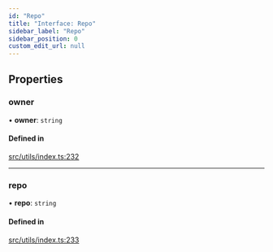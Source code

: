 ```yaml
---
id: "Repo"
title: "Interface: Repo"
sidebar_label: "Repo"
sidebar_position: 0
custom_edit_url: null
---
```


## Properties

### owner

• **owner**: `string`

#### Defined in

[src/utils/index.ts:232](https://github.com/Resnovas/smartcloud/blob/b91f5b4/src/utils/index.ts#L232)

___

### repo

• **repo**: `string`

#### Defined in

[src/utils/index.ts:233](https://github.com/Resnovas/smartcloud/blob/b91f5b4/src/utils/index.ts#L233)

